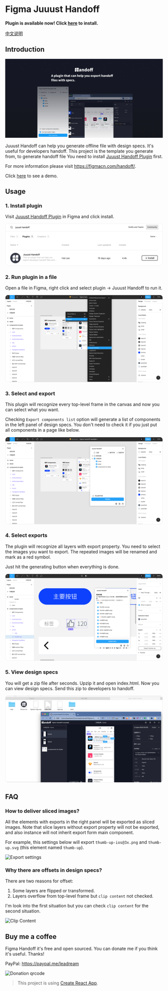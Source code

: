 # Figma Juuust Handoff

**Plugin is available now! Click [here](https://www.figma.com/community/plugin/830051293378016221/Juuust-Handoff) to install.**

[中文说明](./README-CN.md)

## Introduction

<img alt="Overview" src="./imgs/overview.png"/>

Juuust Handoff can help you generate offline file with design specs. It's useful for developers handoff. This project is the template you generate from, to generate handoff file You need to install [Juuust Handoff Plugin](https://www.figma.com/community/plugin/830051293378016221/Juuust-Handoff) first.

For more information please visit https://figmacn.com/handoff/.

Click [here](https://figmacn.com/handoff?demo=1) to see a demo.

## Usage

### 1. Install plugin
Visit [Juuust Handoff Plugin](https://www.figma.com/community/plugin/830051293378016221/Juuust-Handoff) in Figma and click install.

<img alt="Install plugin" src="./imgs/install.png"/>

### 2. Run plugin in a file
Open a file in Figma, right click and select plugin -> Juuust Handoff to run it.

<img alt="Run plugin" src="./imgs/run.png"/>

### 3. Select and export
This plugin will recognize every top-level frame in the canvas and now you can select what you want.

Checking `Export components list` option will generate a list of components in the left panel of design specs. You don't need to check it if you just put all components in a page like below.

<img alt="Select frames" src="./imgs/select.png"/>

### 4. Select exports
The plugin will recognize all layers with export property. You need to select the images you want to export. The repeated images will be renamed and mark as a red symbol.

Just hit the generating button when everything is done.

<img alt="Select frames" src="./imgs/export.png"/>

### 5. View design specs
You will get a zip file after seconds. Upzip it and open index.html. Now you can view design specs. Send this zip to developers to handoff.

<img alt="Select frames" src="./imgs/view.png"/>

## FAQ

### How to deliver sliced images?
All the elements with exports in the right panel will be exported as sliced images. Note that slice layers without export property will not be exported, and also instance will not inherit export form main component.

For example, this settings below will export `thumb-up-ios@3x.png` and `thumb-up.svg` (this element named `thumb-up`).

<img alt="Export settings" src="./imgs/exports.png" width="360"/>

### Why there are offsets in design specs?

There are two reasons for offset:
1. Some layers are flipped or transformed.
2. Layers overflow from top-level frame but `clip content` not checked.

I'm look into the first situation but you can check `clip content` for the second situation.

<img alt="Clip Content" src="./imgs/clip-content.png" width="360"/>

## Buy me a coffee
Figma Handoff it's free and open sourced. You can donate me if you think it's useful. Thanks!

PayPal: https://paypal.me/leadream

<img alt="Donation qrcode" src="./imgs/coffee-qrcode.jpg" width="360"/>

>This project is using [Create React App](https://github.com/facebook/create-react-app).
